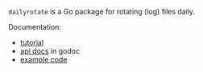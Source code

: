 `dailyrotate` is a Go package for rotating (log) files daily.

Documentation:

* [tutorial](https://presstige.io/p/dailyrotate-a-Go-library-for-rotating-files-daily-6fb283a94e604f879e0d97a5f788dee6)
* [api docs](https://godoc.org/github.com/kjk/dailyrotate) in godoc
* [example code](/examples)

